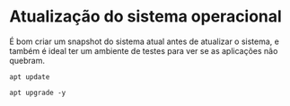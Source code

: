 # Atualização do sistema operacional

É bom criar um snapshot do sistema atual antes de atualizar o sistema, e também é ideal ter um ambiente de testes para ver se as aplicações não quebram.

    apt update

    apt upgrade -y

